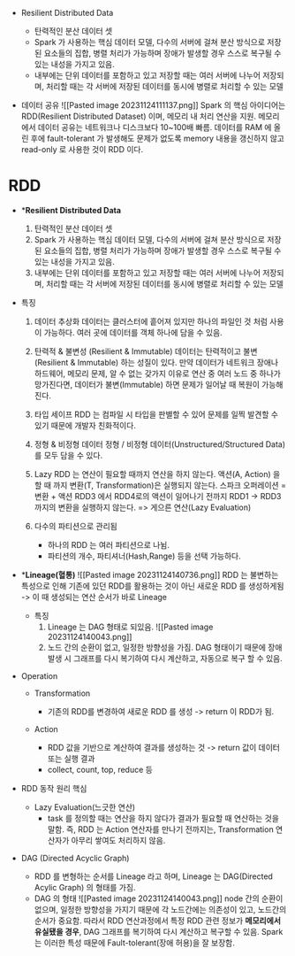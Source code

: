 * Resilient Distributed Data
	* 탄력적인 분산 데이터 셋
	* Spark 가 사용하는 핵심 데이터 모델, 다수의 서버에 걸쳐 분산 방식으로 저장된 요소들의 집합, 병렬 처리가 가능하며 장애가 발생할 경우 스스로 복구될 수 있는 내성을 가지고 있음.
	* 내부에는 단위 데이터를 포함하고 있고 저장할 때는 여러 서버에 나누어 저장되며, 처리할 때는 각 서버에 저장된 데이터를 동시에 병렬로 처리할 수 있는 모델


* 데이터 공유
![[Pasted image 20231124111137.png]]
	Spark 의 핵심 아이디어는 RDD(Resilient Distributed Dataset) 이며, 메모리 내 처리 연산을 지원. 메모리에서 데이터 공유는 네트워크나 디스크보다 10~100배 빠름.
	데이터를 RAM 에 올린 후에 fault-tolerant 가 발생해도 문제가 없도록 memory 내용을 갱신하지 않고 read-only 로 사용한 것이 RDD 이다. 













# RDD
* ***Resilient Distributed Data**
	1. 탄력적인 분산 데이터 셋
	2. Spark 가 사용하는 핵심 데이터 모델, 다수의 서버에 걸쳐 분산 방식으로 저장된 요소들의 집합, 병렬 처리가 가능하며 장애가 발생할 경우 스스로 복구될 수 있는 내성을 가지고 있음.
	3. 내부에는 단위 데이터를 포함하고 있고 저장할 때는 여러 서버에 나누어 저장되며, 처리할 때는 각 서버에 저장된 데이터를 동시에 병렬로 처리할 수 있는 모델

* 특징
	1. 데이터 추상화
		데이터는 클러스터에 흩어져 있지만 하나의 파일인 것 처럼 사용이 가능하다.
		여러 곳에 데이터를 객체 하나에 담을 수 있음.
	
	2. 탄력적 & 불변성 (Resilient & Immutable)
		데이터는 탄력적이고 불변(Resilient & Immutable) 하는 성질이 있다.
		만약 데이터가 네트워크 장애나 하드웨어, 메모리 문제, 알 수 없는 갖가지 이유로 연산 중 여러 노드 중 하나가 망가진다면, 데이터가 불변(Immutable) 하면 문제가 일어날 때 복원이 가능해진다.
	
	3. 타입 세이프
		RDD 는 컴파일 시 타입을 판별할 수 있어 문제를 일찍 발견할 수 있기 때문에 개발자 친화적이다.
	
	4. 정형 & 비정형 데이터
		정형 / 비정형 데이터(Unstructured/Structured Data) 를 모두 담을 수 있다.
	
	5. Lazy
		RDD 는 연산이 필요할 때까지 연산을 하지 않는다.
		액션(A, Action) 을 할 때 까지 변환(T, Transformation)은 실행되지 않는다.
			스파크 오퍼레이션 = 변환 + 액션
		RDD3 에서 RDD4로의 액션이 일어나기 전까지 RDD1 -> RDD3 까지의 변환을 실행하지 않는다. => 게으른 연산(Lazy Evaluation)
	
	6. 다수의 파티션으로 관리됨
		* 하나의 RDD 는 여러 파티션으로 나뉨.
		* 파티션의 개수, 파티셔너(Hash,Range) 등을 선택 가능하다.




* ***Lineage(혈통)**
	![[Pasted image 20231124140736.png]]
	RDD 는 불변하는 특성으로 인해 기존에 있던 RDD를 활용하는 것이 아닌 새로운 RDD 를 생성하게됨 -> 이 때 생성되는 연산 순서가 바로 Lineage
	
	* 특징
		1. Lineage 는 DAG 형태로 되있음.
			![[Pasted image 20231124140043.png]]
		2. 노드 간의 순환이 없고, 일정한 방향성을 가짐.
			DAG 형태이기 때문에 장애 발생 시 그래프를 다시 복기하여 다시 계산하고, 자동으로 복구 할 수 있음.
* Operation
	* Transformation
		* 기존의 RDD를 변경하여 새로운 RDD 를 생성
		-> return 이 RDD가 됨.
	
	* Action
		* RDD 값을 기반으로 계산하여 결과를 생성하는 것
		-> return 값이 데이터 또는 실행 결과
		* collect, count, top, reduce 등
*  RDD 동작 원리 핵심
	* Lazy Evaluation(느긋한 연산)
		* task 를 정의할 때는 연산을 하지 않다가 결과가 필요할 때 연산하는 것을 말함.
			즉, RDD 는 Action 연산자를 만나기 전까지는, Transformation 연산자가 아무리 쌓여도 처리하지 않음.
* DAG (Directed Acyclic Graph)
	* RDD 를 변형하는 순서를 Lineage 라고 하며, Lineage 는 DAG(Directed Acylic Graph) 의 형태를 가짐.
	* DAG 의 형태
		![[Pasted image 20231124140043.png]]
		node 간의 순환이 없으며, 일정한 방향성을 가지기 때문에 각 노드간에는 의존성이 있고, 노드간의 순서가 중요함.
		따라서 RDD 연산과정에서 특정 RDD 관련 정보가 **메모리에서 유실됐을 경우**, DAG 그래프를 복기하여 다시 계산하고 복구할 수 있음.
		Spark 는 이러한 특성 때문에 Fault-tolerant(장애 허용)을 잘 보장함.